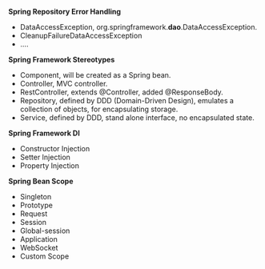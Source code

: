 **Spring Repository Error Handling**

- DataAccessException, org.springframework.**dao**.DataAccessException.
- CleanupFailureDataAccessException
- ....

**Spring Framework Stereotypes**

- Component, will be created as a Spring bean.
- Controller, MVC  controller.
- RestController, extends @Controller, added @ResponseBody.
- Repository, defined by DDD (Domain-Driven Design), emulates a collection of objects, for encapsulating storage.
- Service, defined by DDD, stand alone interface, no encapsulated state.

**Spring Framework DI**

- Constructor Injection
- Setter Injection
- Property Injection

**Spring Bean Scope**

- Singleton
- Prototype
- Request
- Session
- Global-session
- Application
- WebSocket
- Custom Scope



